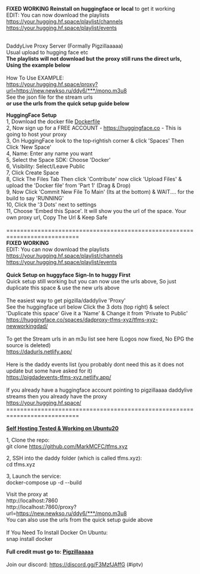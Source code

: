 <b>FIXED WORKING Reinstall on huggingface or local</b> to get it working<br>
EDIT: You can now download the playlists<br>
https://your.hugging.hf.space/playlist/channels<br>
https://your.hugging.hf.space/playlist/events<br><br>

DaddyLive Proxy Server (Formally Pigzillaaaaa)<br>
Usual upload to hugging face etc<br>
<b>The playlists will not download but the proxy still runs the direct urls, Using the example below</b><br><br>
How To Use EXAMPLE:<br>
https://your.hugging.hf.space/proxy?url=https://new.newkso.ru/ddy6/***/mono.m3u8<br>
See the json file for the stream urls<br><b>or use the urls from the quick setup guide below</b><br>

<b>HuggingFace Setup</b><br>
1, Download the docker file <a href="https://github.com/MarkMCFC/tfms.xyz/blob/main/Dockerfile">Dockerfile</a><br>
2, Now sign up for a FREE ACCOUNT - https://huggingface.co - This is going to host your proxy<br>
3, On HuggingFace look to the top‑rightish corner & click 'Spaces' Then Click 'New Space'<br>
4, Name: Enter any name you want<br>
5, Select the Space SDK: Choose 'Docker'<br>
6, Visibility: Select/Leave Public<br>
7, Click Create Space<br>
8, Click The Files Tab Then click 'Contribute' now click 'Upload Files' & upload the 'Docker file' from 'Part 1' (Drag & Drop)<br>
9, Now Click 'Commit New File To Main' (Its at the bottom) & WAIT.... for the build to say 'RUNNING'<br>
10, Click the '3 Dots' next to settings<br>
11, Choose 'Embed this Space'. It will show you the url of the space. Your own proxy url, Copy The Url & Keep Safe<br><br>
===========================================================================<br>
<b>FIXED WORKING</b><br>
EDIT: You can now download the playlists<br>
https://your.hugging.hf.space/playlist/channels<br>
https://your.hugging.hf.space/playlist/events<br><br>
<b>Quick Setup on huggyface Sign-In to huggy First</b><br>Quick setup still working but you can now use the urls above, So just duplicate this space & use the new urls above<br><br>
The easiest way to get pigzilla/daddylive 'Proxy'<br>
See the huggingface url below Click the 3 dots (top right) & select 'Duplicate this space' Give it a 'Name' & Change it from 'Private to Public'<br>
https://huggingface.co/spaces/dadproxy-tfms-xyz/tfms-xyz-newworkingdad/<br><br>
To get the Stream urls in an m3u list see here (Logos now fixed, No EPG the source is deleted)<br>
https://dadurls.netlify.app/<br><br>
Here is the daddy events list (you probably dont need this as it does not update but some have asked for it)<br>
https://pigdadevents-tfms-xyz.netlify.app/<br><br>
If you already have a huggingface account pointing to pigzillaaaa daddylive streams then you already have the proxy<br>
https://your.hugging.hf.space/<br>
===========================================================================<br><br>
<b><u>Self Hosting Tested & Working on Ubuntu20</u></b><br>

1, Clone the repo:<br>
git clone https://github.com/MarkMCFC/tfms.xyz<br>

2, SSH into the daddy folder (which is called tfms.xyz):<br>
cd tfms.xyz<br>

3, Launch the service:<br>
docker-compose up -d --build<br>

Visit the proxy at<br>
http://localhost:7860<br>
http://localhost:7860/proxy?url=https://new.newkso.ru/ddy6/***/mono.m3u8<br>
You can also use the urls from the quick setup guide above<br><br>
If You Need To Install Docker On Ubuntu:<br>
snap install docker<br><br>
<b>Full credit must go to:</b> <b><u>Pigzillaaaaa</u></b><br><br>
Join our discord: https://discord.gg/F3MzfJAffG (#iptv)
